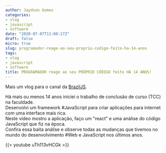```yaml
---
author: Jaydson Gomes
categories:
- vlog
- javascript
- software
date: "2020-07-07T11:00:17Z"
draft: false
micro: true
slug: programador-reage-ao-seu-proprio-codigo-feito-ha-14-anos
tags:
- vlog
- javascript
- software
title: PROGRAMADOR reage ao seu PRÓPRIO CÓDIGO feito HÁ 14 ANOS!
---
```

Mais um vlog para o canal da [BrazilJS](https://www.youtube.com/user/BrazilJS).  

Há mais ou menos 14 anos iniciei o trabalho de conclusão de curso (TCC) na faculdade.  
Desenvolvi um framework #JavaScript para criar aplicações para internet com uma interface mais rica.  
Neste vídeo mostro a aplicação, faço um "react" e uma análise do código JavaScript que fiz na época.  
Confira essa baita análise e observe todas as mudanças que tivemos no mundo do desenvolvimento #Web e JavaScript nos últimos anos.  

{{< youtube uTh113vHCGk >}}

